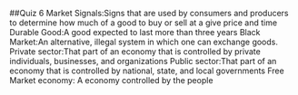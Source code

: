 ##Quiz 6
Market Signals:Signs that are used by consumers and producers to determine how much of a good to buy or sell at a give price and time
Durable Good:A good expected to last more than three years
Black Market:An alternative, illegal system in which one can exchange goods.
Private sector:That part of an economy that is controlled by private individuals, businesses, and organizations
Public sector:That part of an economy that is controlled by national, state, and local governments
Free Market economy: A economy controlled by the people 


